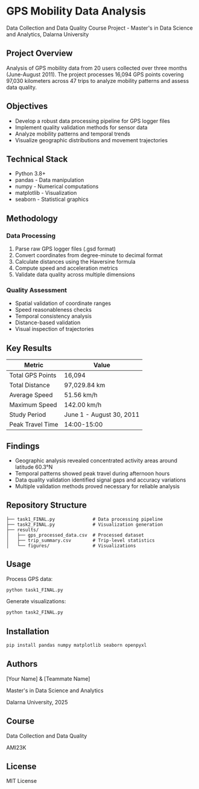 # GPS Mobility Data Analysis

Data Collection and Data Quality Course Project - Master's in Data Science and Analytics, Dalarna University

## Project Overview

Analysis of GPS mobility data from 20 users collected over three months (June-August 2011). The project processes 16,094 GPS points covering 97,030 kilometers across 47 trips to analyze mobility patterns and assess data quality.

## Objectives

- Develop a robust data processing pipeline for GPS logger files
- Implement quality validation methods for sensor data
- Analyze mobility patterns and temporal trends
- Visualize geographic distributions and movement trajectories

## Technical Stack

- Python 3.8+
- pandas - Data manipulation
- numpy - Numerical computations
- matplotlib - Visualization
- seaborn - Statistical graphics

## Methodology

### Data Processing
1. Parse raw GPS logger files (.gsd format)
2. Convert coordinates from degree-minute to decimal format
3. Calculate distances using the Haversine formula
4. Compute speed and acceleration metrics
5. Validate data quality across multiple dimensions

### Quality Assessment
- Spatial validation of coordinate ranges
- Speed reasonableness checks
- Temporal consistency analysis
- Distance-based validation
- Visual inspection of trajectories

## Key Results

| Metric | Value |
|--------|-------|
| Total GPS Points | 16,094 |
| Total Distance | 97,029.84 km |
| Average Speed | 51.56 km/h |
| Maximum Speed | 142.00 km/h |
| Study Period | June 1 - August 30, 2011 |
| Peak Travel Time | 14:00-15:00 |

## Findings

- Geographic analysis revealed concentrated activity areas around latitude 60.3°N
- Temporal patterns showed peak travel during afternoon hours
- Data quality validation identified signal gaps and accuracy variations
- Multiple validation methods proved necessary for reliable analysis

## Repository Structure

```
├── task1_FINAL.py              # Data processing pipeline
├── task2_FINAL.py              # Visualization generation
├── results/
│   ├── gps_processed_data.csv  # Processed dataset
│   ├── trip_summary.csv        # Trip-level statistics
│   └── figures/                # Visualizations
```

## Usage

Process GPS data:
```bash
python task1_FINAL.py
```

Generate visualizations:
```bash
python task2_FINAL.py
```

## Installation

```bash
pip install pandas numpy matplotlib seaborn openpyxl
```

## Authors

[Your Name] & [Teammate Name]

Master's in Data Science and Analytics

Dalarna University, 2025

## Course

Data Collection and Data Quality

AMI23K

## License

MIT License

